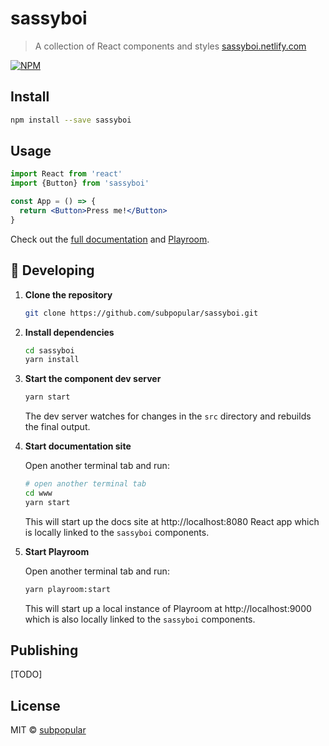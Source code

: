 # sassyboi

> A collection of React components and styles [sassyboi.netlify.com](https://sassyboi.netlify.com)

[![NPM](https://img.shields.io/npm/v/sassyboi.svg)](https://www.npmjs.com/package/sassyboi)

## Install

```bash
npm install --save sassyboi
```

## Usage

```jsx
import React from 'react'
import {Button} from 'sassyboi'

const App = () => {
  return <Button>Press me!</Button>
}
```

Check out the [full documentation](https://sassyboi.netlify.com) and [Playroom](https://sassyboi-playroom.netlify.com).

## 🚀 Developing

1.  **Clone the repository**

    ```bash
    git clone https://github.com/subpopular/sassyboi.git
    ```

2.  **Install dependencies**

    ```bash
    cd sassyboi
    yarn install
    ```

3.  **Start the component dev server**

    ```bash
    yarn start
    ```

    The dev server watches for changes in the `src` directory and rebuilds the final output.

4.  **Start documentation site**

    Open another terminal tab and run:

    ```bash
    # open another terminal tab
    cd www
    yarn start
    ```

    This will start up the docs site at http://localhost:8080 React app which is locally linked to the `sassyboi` components.

5.  **Start Playroom**

    Open another terminal tab and run:

    ```bash
    yarn playroom:start
    ```

    This will start up a local instance of Playroom at http://localhost:9000 which is also locally linked to the `sassyboi` components.

## Publishing

[TODO]

## License

MIT © [subpopular](https://github.com/subpopular)
